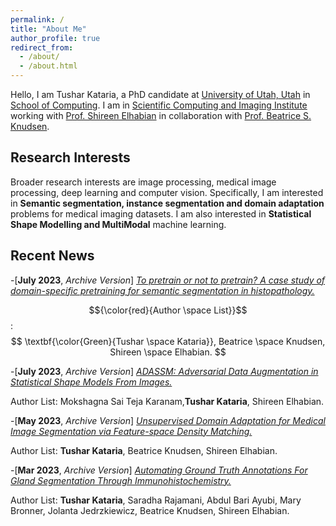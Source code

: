 ```yaml
---
permalink: /
title: "About Me"
author_profile: true
redirect_from: 
  - /about/
  - /about.html
---
```



Hello, I am Tushar Kataria, a PhD candidate at [University of Utah, Utah](https://www.utah.edu/) in [School of Computing](https://www.cs.utah.edu/). I am in [Scientific Computing and Imaging Institute](https://www.sci.utah.edu/) working with [Prof. Shireen Elhabian](https://www.sci.utah.edu/~shireen/) in collaboration with [Prof. Beatrice S. Knudsen](https://healthcare.utah.edu/fad/mddetail.php?physicianID=u6028236#tabAcademic). 

Research Interests
------
Broader research interests are image processing, medical image processing, deep learning and computer vision. Specifically, I am interested in **Semantic segmentation, instance segmentation and domain adaptation** problems for medical imaging datasets. I am also interested in **Statistical Shape Modelling and MultiModal** machine learning.

Recent News
------
-[**July 2023**, *Archive Version*] [*To pretrain or not to pretrain? A case study of domain-specific pretraining for semantic segmentation in histopathology.*](https://arxiv.org/abs/2307.03275)

$${\color{red}{Author \space List}}$$: $$ \textbf{\color{Green}{Tushar \space Kataria}}, Beatrice \space Knudsen, Shireen \space Elhabian. $$

-[**July 2023**, *Archive Version*] [*ADASSM: Adversarial Data Augmentation in Statistical Shape Models From Images.*](https://arxiv.org/abs/2307.03273)

Author List: Mokshagna Sai Teja Karanam,**Tushar Kataria**, Shireen Elhabian.

-[**May 2023**, *Archive Version*] [*Unsupervised Domain Adaptation for Medical Image Segmentation via Feature-space Density Matching.*](https://arxiv.org/abs/2305.05789)

Author List: **Tushar Kataria**, Beatrice Knudsen, Shireen Elhabian.

-[**Mar 2023**, *Archive Version*] [*Automating Ground Truth Annotations For Gland Segmentation Through Immunohistochemistry.*](https://www.researchsquare.com/article/rs-2600534/v1)

Author List: **Tushar Kataria**, Saradha Rajamani, Abdul Bari Ayubi, Mary Bronner, Jolanta Jedrzkiewicz, Beatrice Knudsen, Shireen Elhabian. 




